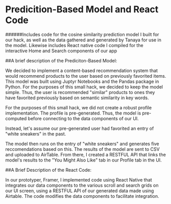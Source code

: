 # Predicition-Based Model and React Code

######Includes code for the cosine similarity prediction model I built for our hack, as well as the data gathered and generated by Tanaya for use in the model. Likewise includes React native code I compiled for the  interactive Home and Search components of our app

##A brief description of the Prediciton-Based Model: 

We decided to implement a content-based recommendation system that would recommend products to the user based on previously favorited items.  This model was built using Juptyr Notebooks  and the Pandas package in Python. For the purposes of this small hack, we decided to keep the model simple. Thus, the user is recommended "similar" products to ones they have favorited previously based on semantic similarity in key words.

For the purposes of this small hack, we did not create a robust profile implementation. The profile is pre-generated. Thus, the model is pre-computed before connecting to the data components of our UI.

Instead, let's assume our pre-generated user had favorited an entry of "white sneakers" in the past. 

The model then runs on the entry of "white sneakers" and generates five reccomendations based on this. The results of the model are sent to CSV and uploaded to AirTable. From there, I created a RESTFUL API that links the model's results to the  "You Might Also Like" tab in our Profile tab in the UI. 

##A Brief Description of the React Code:

In our prototyper, Framer, I implemented code using React Native that integrates our data components to the various scroll and search grids on our UI screen, using a RESTFUL API of our generated data made using Airtable. The code modifies the data components to facilitate integration.
